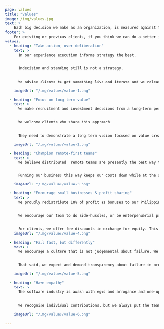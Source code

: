 ```yaml
---
page: values
title: "Values"
image: /img/values.jpg
text: >
    Each big decision we make as an organization, is measured against these values, especially to filter [the people](/people) and [the clients](/clients) we work with.
footer: >
    For existing or previous clients, if you think we can do a better job of representing you, or if there is an opportunity to share value about our work together, we would love the chance to collaborate on that content! Contact us
values:
  - heading: "Take action, over deliberation"
    text: >
      In our experience execution informs strategy the best. 
      

      Indecision and standing still is not a strategy. 
      
      
      We advise clients to get something live and iterate and we release early and often, in the spirit of [Build-Measure-Learn](https://en.wikipedia.org/wiki/Lean_startup#Build-Measure-Learn).

    imageUrl: "/img/values/value-1.png"

  - heading: "Focus on long term value"
    text: >
      We make recruitment and investment decisions from a long-term perspective as this is the only rational way to grow a team, reputation and business. 

      
      We welcome clients who share this approach. 
      
      
      They need to demonstrate a long term vision focused on value creation, for their customers.

    imageUrl: "/img/values/value-2.png"

  - heading: "Champion remote-first teams"
    text: >    
      We believe distributed  remote teams are presently the best way to deliver value to clients.  


      Running our business this way keeps our costs down while at the same time it offers our remote employees a better work-life balance, and often better full compensation than working in under-valued local markets on legacy incumbent products.

    imageUrl: "/img/values/value-3.png"

  - heading: "Encourage small businesses & profit sharing"
    text: >
      We proudly redistribute 10% of profit as bonuses to our Philippines team at year end.
      
      
      We encourage our team to do side-hussles, or be enterpenuerial provided they deliver for us. We offer a leadership and micro-finance scheme for anyone in the team with an idea they are willing to lead and execute.
      

      For clients, we offer fee discounts in exchange for equity. This is a no-brainer as we only partner with clients that can convince us their business has merit and is focused on long term value. 
    imageUrl: "/img/values/value-4.png"

  - heading: "Fail fast, but differently"
    text: >
      We encourage a culture that is not judgemental about failure. We all know we learn from failing.
      

      That said, we expect and demand transparency about failure in order that we can maximize the learning and avoid repeating the same mistakes.
     
    imageUrl: "/img/values/value-5.png"

  - heading: "Have empathy"
    text: >
      The software industry is awash with egos and arrogance and one-up-man-ship which we think gets in the way of team performance. 
    
      
      We recognise individual contributions, but we always put the team ahead of the individual during conflict-resolution and decision-making.
       
    imageUrl: "/img/values/value-6.png"
 
---
```


